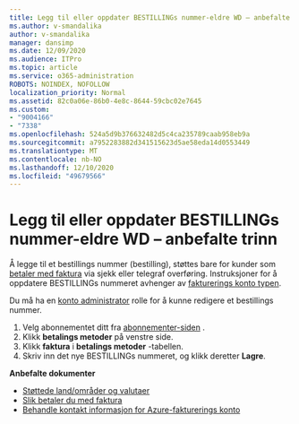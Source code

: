 ```yaml
---
title: Legg til eller oppdater BESTILLINGs nummer-eldre WD – anbefalte trinn
ms.author: v-smandalika
author: v-smandalika
manager: dansimp
ms.date: 12/09/2020
ms.audience: ITPro
ms.topic: article
ms.service: o365-administration
ROBOTS: NOINDEX, NOFOLLOW
localization_priority: Normal
ms.assetid: 82c0a06e-86b0-4e8c-8644-59cbc02e7645
ms.custom:
- "9004166"
- "7338"
ms.openlocfilehash: 524a5d9b376632482d5c4ca235789caab958eb9a
ms.sourcegitcommit: a7952283882d341515623d5ae58eda14d0553449
ms.translationtype: MT
ms.contentlocale: nb-NO
ms.lasthandoff: 12/10/2020
ms.locfileid: "49679566"
---
```

# <a name="add-or-update-po-number---legacy-wd---recommended-steps"></a>Legg til eller oppdater BESTILLINGs nummer-eldre WD – anbefalte trinn

Å legge til et bestillings nummer (bestilling), støttes bare for kunder som [betaler med faktura](https://docs.microsoft.com/azure/cost-management-billing/manage/pay-by-invoice) via sjekk eller telegraf overføring. Instruksjoner for å oppdatere BESTILLINGs nummeret avhenger av [fakturerings konto typen](https://docs.microsoft.com/azure/cost-management-billing/manage/view-all-accounts).

Du må ha en [konto administrator](https://docs.microsoft.com/azure/role-based-access-control/rbac-and-directory-admin-roles) rolle for å kunne redigere et bestillings nummer.

1. Velg abonnementet ditt fra [abonnementer-siden](https://ms.portal.azure.com/#blade/Microsoft_Azure_Billing/SubscriptionsBlade) .
2. Klikk **betalings metoder** på venstre side.
3. Klikk **faktura** i **betalings metoder** -tabellen. 
4. Skriv inn det nye BESTILLINGs nummeret, og klikk deretter **Lagre**.

**Anbefalte dokumenter**

- [Støttede land/områder og valutaer](https://azure.microsoft.com/en-us/pricing/faq/) 
- [Slik betaler du med faktura](https://docs.microsoft.com/azure/cost-management-billing/manage/pay-by-invoice) 
- [Behandle kontakt informasjon for Azure-fakturerings konto](https://docs.microsoft.com/azure/cost-management-billing/manage/change-azure-account-profile)


